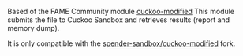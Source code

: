 Based of the FAME Community module [cuckoo-modified](https://github.com/certsocietegenerale/fame_modules/tree/master/processing/cuckoo_modified)
This module submits the file to Cuckoo Sandbox and retrieves results (report and memory dump).

It is only compatible with the [spender-sandbox/cuckoo-modified](https://github.com/spender-sandbox/cuckoo-modified) fork.
